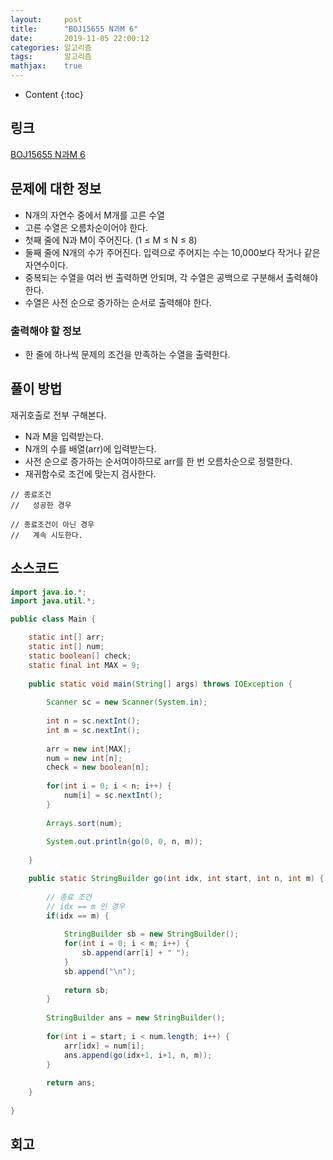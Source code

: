 ```yaml
---
layout:     post
title:      "BOJ15655 N과M 6"
date:       2019-11-05 22:00:12
categories: 알고리즘
tags:       알고리즘
mathjax:    true
---
```


* Content
{:toc}

## 링크

[BOJ15655 N과M 6](https://www.acmicpc.net/problem/15655)



## 문제에 대한 정보

- N개의 자연수 중에서 M개를 고른 수열
- 고른 수열은 오름차순이어야 한다.
- 첫째 줄에 N과 M이 주어진다. (1 ≤ M ≤ N ≤ 8)
- 둘째 줄에 N개의 수가 주어진다. 입력으로 주어지는 수는 10,000보다 작거나 같은 자연수이다.
- 중복되는 수열을 여러 번 출력하면 안되며, 각 수열은 공백으로 구분해서 출력해야 한다.
- 수열은 사전 순으로 증가하는 순서로 출력해야 한다.

### 출력해야 할 정보

- 한 줄에 하나씩 문제의 조건을 만족하는 수열을 출력한다. 

## 풀이 방법

재귀호출로 전부 구해본다.
- N과 M을 입력받는다.
- N개의 수를 배열(arr)에 입력받는다.
- 사전 순으로 증가하는 순서여야하므로 arr를 한 번 오름차순으로 정렬한다.
- 재귀함수로 조건에 맞는지 검사한다.

```text
// 종료조건
//   성공한 경우

// 종료조건이 아닌 경우
//   계속 시도한다.  
```

## 소스코드

```java
import java.io.*;
import java.util.*;

public class Main {

	static int[] arr;
	static int[] num;
	static boolean[] check;
	static final int MAX = 9;
	
	public static void main(String[] args) throws IOException {
		
		Scanner sc = new Scanner(System.in);
		
		int n = sc.nextInt();
		int m = sc.nextInt();
		
		arr = new int[MAX];
		num = new int[n];
		check = new boolean[n];
		
		for(int i = 0; i < n; i++) {
			num[i] = sc.nextInt();
		}
		
		Arrays.sort(num);
		
		System.out.println(go(0, 0, n, m));
		
	}

	public static StringBuilder go(int idx, int start, int n, int m) {
		
		// 종료 조건 
		// idx == m 인 경우
		if(idx == m) {
			
			StringBuilder sb = new StringBuilder();
			for(int i = 0; i < m; i++) {
				sb.append(arr[i] + " ");
			}
			sb.append("\n");
			
			return sb;
		}
		
		StringBuilder ans = new StringBuilder();
		
		for(int i = start; i < num.length; i++) {
			arr[idx] = num[i];
			ans.append(go(idx+1, i+1, n, m));
		}
		
		return ans;
	}
	
}
```

## 회고
